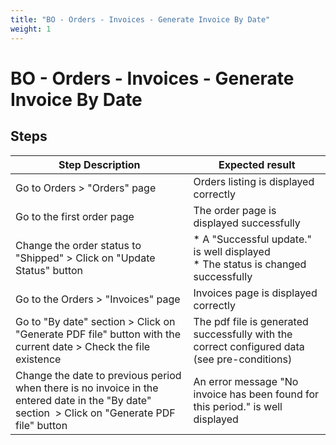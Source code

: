 ```yaml
---
title: "BO - Orders - Invoices - Generate Invoice By Date"
weight: 1
---
```


# BO - Orders - Invoices - Generate Invoice By Date
## Steps
| Step Description | Expected result |
| ----- | ----- |
| Go to Orders > "Orders" page | Orders listing is displayed correctly |
| Go to the first order page | The order page is displayed successfully |
| Change the order status to "Shipped" > Click on "Update Status" button | * A "Successful update." is well displayed<br> * The status is changed successfully |
| Go to the Orders > "Invoices" page | Invoices page is displayed correctly |
| Go to "By date" section > Click on "Generate PDF file" button with the current date > Check the file existence | The pdf file is generated successfully with the correct configured data (see pre-conditions) |
| Change the date to previous period when there is no invoice in the entered date in the "By date" section  > Click on "Generate PDF file" button | An error message "No invoice has been found for this period." is well displayed |

